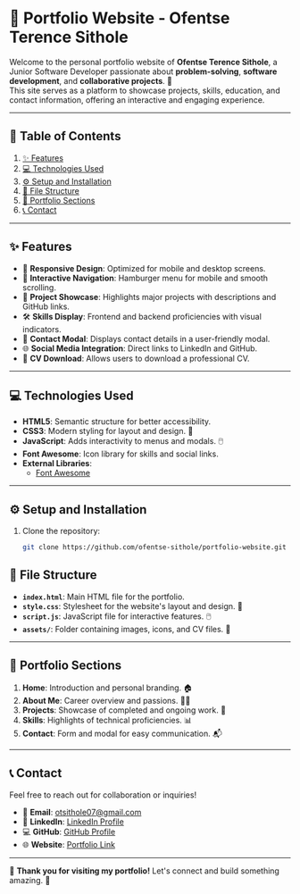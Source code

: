 # 🌟 Portfolio Website - Ofentse Terence Sithole

Welcome to the personal portfolio website of **Ofentse Terence Sithole**, a Junior Software Developer passionate about **problem-solving**, **software development**, and **collaborative projects**. 🚀  
This site serves as a platform to showcase projects, skills, education, and contact information, offering an interactive and engaging experience.  

---

## 📖 Table of Contents

1. [✨ Features](#-features)  
2. [💻 Technologies Used](#-technologies-used)  
3. [⚙️ Setup and Installation](#️-setup-and-installation)  
4. [📂 File Structure](#-file-structure)  
5. [📁 Portfolio Sections](#-portfolio-sections)  
6. [📞 Contact](#-contact)  

---

## ✨ Features

- 📱 **Responsive Design**: Optimized for mobile and desktop screens.  
- 🚀 **Interactive Navigation**: Hamburger menu for mobile and smooth scrolling.  
- 💼 **Project Showcase**: Highlights major projects with descriptions and GitHub links.  
- 🛠️ **Skills Display**: Frontend and backend proficiencies with visual indicators.  
- 📩 **Contact Modal**: Displays contact details in a user-friendly modal.  
- 🌐 **Social Media Integration**: Direct links to LinkedIn and GitHub.  
- 📄 **CV Download**: Allows users to download a professional CV.  

---

## 💻 Technologies Used

- **HTML5**: Semantic structure for better accessibility.  
- **CSS3**: Modern styling for layout and design. 🎨  
- **JavaScript**: Adds interactivity to menus and modals. 🖱️  
- **Font Awesome**: Icon library for skills and social links.  
- **External Libraries**:  
  - [Font Awesome](https://cdnjs.cloudflare.com/ajax/libs/font-awesome/6.4.0/css/all.min.css)  

---

## ⚙️ Setup and Installation

1. Clone the repository:  
   ```bash
   git clone https://github.com/ofentse-sithole/portfolio-website.git


## 📂 File Structure

- **`index.html`**: Main HTML file for the portfolio.  
- **`style.css`**: Stylesheet for the website's layout and design. 🎨  
- **`script.js`**: JavaScript file for interactive features. 🖱️  
- **`assets/`**: Folder containing images, icons, and CV files. 📁  

---

## 📁 Portfolio Sections

1. **Home**: Introduction and personal branding. 🏠  
2. **About Me**: Career overview and passions. 👨‍💻  
3. **Projects**: Showcase of completed and ongoing work. 🔗  
4. **Skills**: Highlights of technical proficiencies. 📊  
5. **Contact**: Form and modal for easy communication. 📬  

---

## 📞 Contact

Feel free to reach out for collaboration or inquiries!  

- 📧 **Email**: [otsithole07@gmail.com](mailto:otsithole07@gmail.com)  
- 💼 **LinkedIn**: [LinkedIn Profile](https://www.linkedin.com/in/ofentse-sithole-145943264/)  
- 💻 **GitHub**: [GitHub Profile](https://github.com/ofentse-sithole/Ofentse_Sithole_Portfilo_Website)  
- 🌐 **Website**: [Portfolio Link](https://ofentse-terence-sithole.netlify.app/)  

---

🎉 **Thank you for visiting my portfolio!** Let's connect and build something amazing. 🚀  
